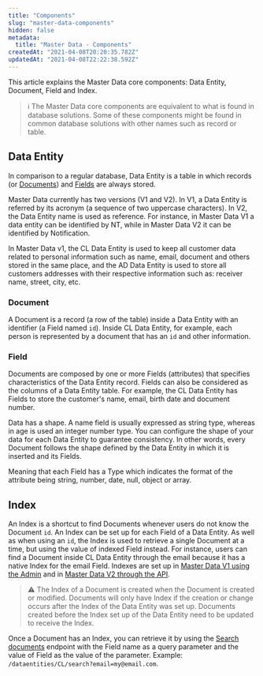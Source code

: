 ```yaml
---
title: "Components"
slug: "master-data-components"
hidden: false
metadata: 
  title: "Master Data - Components"
createdAt: "2021-04-08T20:20:35.782Z"
updatedAt: "2021-04-08T22:22:38.592Z"
---
```

This article explains the Master Data core components: Data Entity, Document, Field and Index. 

>ℹ️ The Master Data core components are equivalent to what is found in database solutions. Some of these components might be found in common database solutions with other names such as record or table.

## Data Entity

In comparison to a regular database, Data Entity is a table in which records (or [Documents](#document)) and [Fields](#field) are always stored.

Master Data currently has two versions (V1 and V2). In V1, a Data Entity is referred by its acronym (a sequence of two uppercase characters). In V2, the Data Entity name is used as reference. For instance, in Master Data V1 a data entity can be identified by NT, while in Master Data V2 it can be identified by Notification.

In Master Data v1, the CL Data Entity is used to keep all customer data related to personal information such as name, email, document and others stored in the same place, and the AD Data Entity is used to store all customers addresses with their respective information such as: receiver name, street, city, etc.

### Document

A Document is a record (a row of the table) inside a Data Entity with an identifier (a Field named `id`). Inside CL Data Entity, for example, each person is represented by a document that has an `id` and other information.

### Field

Documents are composed by one or more Fields (attributes) that specifies characteristics of the Data Entity record. Fields can also be considered as the columns of a Data Entity table. For example, the CL Data Entity has Fields to store the customer's name, email, birth date and document number. 

Data has a shape. A name field is usually expressed as string type, whereas in age is used an integer number type. You can configure the shape of your data for each Data Entity to guarantee consistency. In other words, every Document follows the shape defined by the Data Entity in which it is inserted and its Fields.

Meaning that each Field has a Type which indicates the format of the attribute being string, number, date, null, object or array.

## Index

An Index is a shortcut to find Documents whenever users do not know the Document `id`. An Index can be set up for each Field of a Data Entity. As well as when using an `id`, the Index is used to retrieve a single Document at a time, but using the value of indexed Field instead. For instance, users can find a Document inside CL Data Entity through the email because it has a native Index for the email Field. Indexes are set up in [Master Data V1 using the Admin](https://help.vtex.com/en/tutorial/setting-up-an-index-on-master-data--tutorials_785) and in [Master Data V2 through the API](https://developers.vtex.com/docs/api-reference/master-data-api-v2#put-/api/dataentities/-dataEntityName-/indices).

>⚠️ The Index of a Document is created when the Document is created or modified. Documents will only have Index if the creation or change occurs after the Index of the Data Entity was set up. Documents created before the Index set up of the Data Entity need to be updated to receive the Index.

Once a Document has an Index, you can retrieve it by using the [Search documents](https://developers.vtex.com/docs/api-reference/masterdata-api#get-/api/dataentities/-acronym-/search?endpoint=get-/api/dataentities/-acronym-/search) endpoint with the Field name as a query parameter and the value of Field as the value of the parameter. Example: `/dataentities/CL/search?email=my@email.com`.
